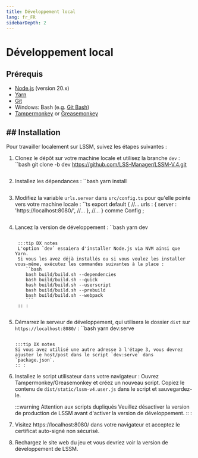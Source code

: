 ```yaml
---
title: Développement local
lang: fr_FR
sidebarDepth: 2
---
```


# Développement local

## Prérequis


- [Node.js](https://nodejs.org/en/) (version 20.x)
- [Yarn](https://yarnpkg.com/)
- [Git](https://git-scm.com/)
- Windows: Bash (e.g. [Git Bash](https://gitforwindows.org/))
- [Tampermonkey](https://www.tampermonkey.net/) or [Greasemonkey](https://www.greasespot.net/)

## ## Installation

Pour travailler localement sur LSSM, suivez les étapes suivantes :

1. Clonez le dépôt sur votre machine locale et utilisez la branche `dev` :
   ``bash
   git clone -b dev https://github.com/LSS-Manager/LSSM-V.4.git
    ```
2. Installez les dépendances :
   ``bash
   yarn install
   ```
3. Modifiez la variable `urls.server` dans `src/config.ts` pour qu'elle pointe vers votre machine locale :
   ``ts
    export default {
        //...
        urls : {
            server : 'https://localhost:8080/',
            //...
        },
        //...
    } comme Config ;
   ```
4. Lancez la version de développement :
   ``bash
   yarn dev
   ```

    :::tip DX notes
    L'option `dev` essaiera d'installer Node.js via NVM ainsi que Yarn.
    Si vous les avez déjà installés ou si vous voulez les installer vous-même, exécutez les commandes suivantes à la place :
       ``bash
       bash build/build.sh --dependencies
       bash build/build.sh --quick
       bash build/build.sh --userscript
       bash build/build.sh --prebuild
       bash build/build.sh --webpack
       ```
    :: :


5. Démarrez le serveur de développement, qui utilisera le dossier `dist` sur `https://localhost:8080/` :
   ``bash
   yarn dev:serve
   ```

   :::tip DX notes
   Si vous avez utilisé une autre adresse à l'étape 3, vous devrez ajuster le host/post dans le script `dev:serve` dans `package.json`.
   :: :

6. Installez le script utilisateur dans votre navigateur :
   Ouvrez Tampermonkey/Greasemonkey et créez un nouveau script.
   Copiez le contenu de `dist/static/lssm-v4.user.js` dans le script et sauvegardez-le.

   :::warning Attention aux scripts dupliqués
   Veuillez désactiver la version de production de LSSM avant d'activer la version de développement.
   :: :

7. Visitez https://localhost:8080/ dans votre navigateur et acceptez le certificat auto-signé non sécurisé.
8. Rechargez le site web du jeu et vous devriez voir la version de développement de LSSM.
